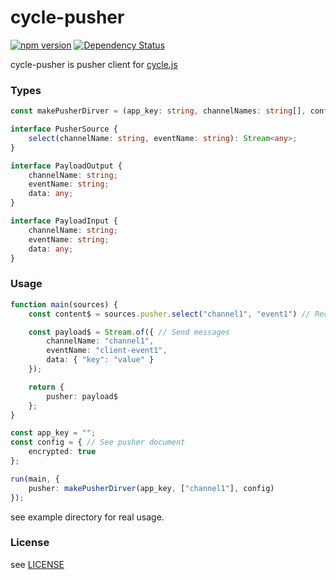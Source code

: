 # cycle-pusher
[![npm version](https://badge.fury.io/js/cycle-pusher.svg)](https://badge.fury.io/js/cycle-pusher)
[![Dependency Status](https://gemnasium.com/badges/github.com/unhappychoice/cycle-pusher.svg)](https://gemnasium.com/github.com/unhappychoice/cycle-pusher)

cycle-pusher is pusher client for [cycle.js](https://cycle.js.org/)

### Types
```typescript
const makePusherDirver = (app_key: string, channelNames: string[], configuration: Config): Driver<Stream<PayloadInput>, PusherSource>

interface PusherSource {
    select(channelName: string, eventName: string): Stream<any>;
}

interface PayloadOutput {
    channelName: string;
    eventName: string;
    data: any;
}

interface PayloadInput {
    channelName: string;
    eventName: string;
    data: any;
}
```

### Usage

```typescript
function main(sources) {
    const content$ = sources.pusher.select("channel1", "event1") // Receive messages

    const payload$ = Stream.of({ // Send messages
        channelName: "channel1",
        eventName: "client-event1",
        data: { "key": "value" }
    });

    return {
        pusher: payload$
    };
}

const app_key = "";
const config = { // See pusher document
    encrypted: true
};

run(main, {
    pusher: makePusherDirver(app_key, ["channel1"], config)
});

```

see example directory for real usage.

### License

see [LICENSE](./LICENSE)